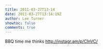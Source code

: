 ```yaml
---
title: 2011-03-27T13-14
date: 2011-03-27T13:14:19Z
author: Lee Turner
showtoc: false
comments: true
---
```


BBQ time me thinks http://instagr.am/p/ClnVC/

